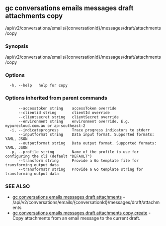 ## gc conversations emails messages draft attachments copy

/api/v2/conversations/emails/{conversationId}/messages/draft/attachments/copy

### Synopsis

/api/v2/conversations/emails/{conversationId}/messages/draft/attachments/copy

### Options

```
  -h, --help   help for copy
```

### Options inherited from parent commands

```
      --accesstoken string    accessToken override
      --clientid string       clientId override
      --clientsecret string   clientSecret override
      --environment string    environment override. E.g. mypurecloud.com.au or ap-southeast-2
  -i, --indicateprogress      Trace progress indicators to stderr
      --inputformat string    Data input format. Supported formats: YAML, JSON
      --outputformat string   Data output format. Supported formats: YAML, JSON
  -p, --profile string        Name of the profile to use for configuring the cli (default "DEFAULT")
      --transform string      Provide a Go template file for transforming output data
      --transformstr string   Provide a Go template string for transforming output data
```

### SEE ALSO

* [gc conversations emails messages draft attachments](gc_conversations_emails_messages_draft_attachments.html)	 - /api/v2/conversations/emails/{conversationId}/messages/draft/attachments
* [gc conversations emails messages draft attachments copy create](gc_conversations_emails_messages_draft_attachments_copy_create.html)	 - Copy attachments from an email message to the current draft.


